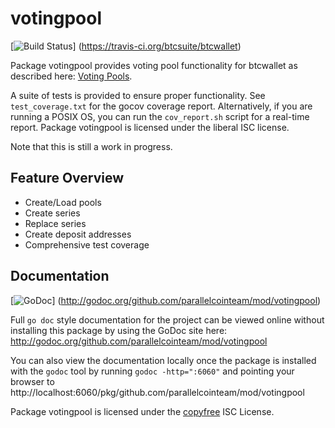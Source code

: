 votingpool
========

[![Build Status](https://travis-ci.org/btcsuite/btcwallet.png?branch=master)]
(https://travis-ci.org/btcsuite/btcwallet)

Package votingpool provides voting pool functionality for btcwallet as
described here:
[Voting Pools](http://opentransactions.org/wiki/index.php?title=Category:Voting_Pools).

A suite of tests is provided to ensure proper functionality.  See
`test_coverage.txt` for the gocov coverage report.  Alternatively, if you are
running a POSIX OS, you can run the `cov_report.sh` script for a real-time
report.  Package votingpool is licensed under the liberal ISC license.

Note that this is still a work in progress.

## Feature Overview

- Create/Load pools
- Create series
- Replace series
- Create deposit addresses
- Comprehensive test coverage

## Documentation

[![GoDoc](https://godoc.org/github.com/parallelcointeam/mod/votingpool?status.png)]
(http://godoc.org/github.com/parallelcointeam/mod/votingpool)

Full `go doc` style documentation for the project can be viewed online without
installing this package by using the GoDoc site here:
http://godoc.org/github.com/parallelcointeam/mod/votingpool

You can also view the documentation locally once the package is installed with
the `godoc` tool by running `godoc -http=":6060"` and pointing your browser to
http://localhost:6060/pkg/github.com/parallelcointeam/mod/votingpool

Package votingpool is licensed under the [copyfree](http://copyfree.org) ISC
License.
